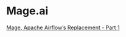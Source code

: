 # Mage.ai

[Mage, Apache Airflow’s Replacement - Part 1](https://blog.det.life/mage-the-modern-orchestration-tooling-to-replace-airflow-part-1-eb7ef5df9105)

